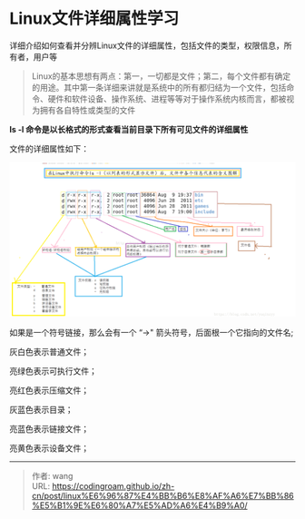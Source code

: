 # Linux文件详细属性学习


详细介绍如何查看并分辨Linux文件的详细属性，包括文件的类型，权限信息，所有者，用户等

<!--more-->

> Linux的基本思想有两点：第一，一切都是文件；第二，每个文件都有确定的用途。其中第一条详细来讲就是系统中的所有都归结为一个文件，包括命令、硬件和软件设备、操作系统、进程等等对于操作系统内核而言，都被视为拥有各自特性或类型的文件

<b>ls -l 命令是以长格式的形式查看当前目录下所有可见文件的详细属性</b>

文件的详细属性如下：

![fileinfo](/images/fileinfo.png)

如果是一个符号链接，那么会有一个 “->" 箭头符号，后面根一个它指向的文件名;

灰白色表示普通文件；

亮绿色表示可执行文件；

亮红色表示压缩文件；

灰蓝色表示目录；

亮蓝色表示链接文件；

亮黄色表示设备文件；

---

> 作者: wang  
> URL: https://codingroam.github.io/zh-cn/post/linux%E6%96%87%E4%BB%B6%E8%AF%A6%E7%BB%86%E5%B1%9E%E6%80%A7%E5%AD%A6%E4%B9%A0/  

